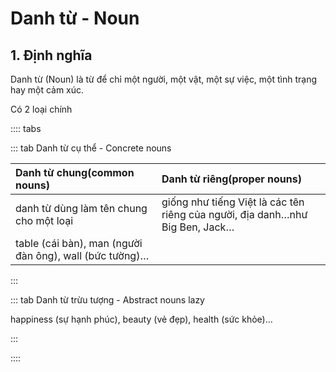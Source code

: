 # Danh từ - Noun

## 1. Định nghĩa

Danh từ (Noun) là từ để chỉ một người, một vật, một sự việc, một tình trạng hay một cảm xúc.

Có 2 loại chính

:::: tabs

::: tab Danh từ cụ thể - Concrete nouns

<!-- prettier-ignore -->
| Danh từ chung(common nouns)             | Danh từ riêng(proper nouns)                                                  |
| :-------------------------------------- | :--------------------------------------------------------------------------- |
| danh từ dùng làm tên chung cho một loại | giống như tiếng Việt là các tên riêng của người, địa danh…như Big Ben, Jack… | \
| table (cái bàn), man (người đàn ông), wall (bức tường)…    |                       |

:::

::: tab Danh từ trừu tượng - Abstract nouns lazy

happiness (sự hạnh phúc), beauty (vẻ đẹp), health (sức khỏe)…

:::

::::
